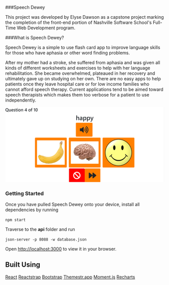 ###Speech Dewey

This project was developed by Elyse Dawson as a capstone project marking the completion of the front-end portion of Nashville Software School's Full-Time Web Development program.

###What is Speech Dewey?

Speech Dewey is a simple to use flash card app to improve language skills for those who have aphasia or other word finding problems.

After my mother had a stroke, she suffered from aphasia and was given all kinds of different worksheets and exercises to help with her language rehabilitation. She became overwhelmed, plateaued in her recovery and ultimately gave up on studying on her own. There are no easy apps to help patients once they leave hospital care or for low income families who cannot afford speech therapy. Current applications tend to be aimed toward speech therapists which makes them too verbose for a patient to use independently.

![Quiz Example](/QuizCap.PNG)

### Getting Started

Once you have pulled Speech Dewey onto your device, install all dependencies by running

`npm start`

Traverse to the <b>api</b> folder and run

`json-server -p 8088 -w database.json`

Open [http://localhost:3000](http://localhost:3000) to view it in your browser.

###

## Built Using

[React](https://github.com/facebook/create-react-app)
[Reactstrap](https://reactstrap.github.io/)
[Bootstrap](https://getbootstrap.com/)
[Themestr.app](https://themestr.app/)
[Moment.js](https://momentjs.com/)
[Recharts](https://www.npmjs.com/package/recharts)

